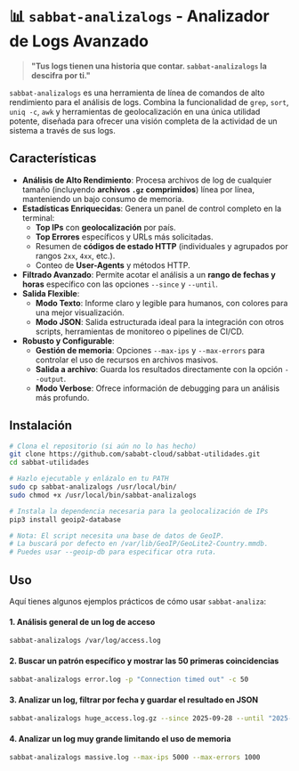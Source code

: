 # 📊 `sabbat-analizalogs` - Analizador de Logs Avanzado

> **"Tus logs tienen una historia que contar. `sabbat-analizalogs` la descifra por ti."**

`sabbat-analizalogs` es una herramienta de línea de comandos de alto rendimiento para el análisis de logs. Combina la funcionalidad de `grep`, `sort`, `uniq -c`, `awk` y herramientas de geolocalización en una única utilidad potente, diseñada para ofrecer una visión completa de la actividad de un sistema a través de sus logs.

## Características

  - **Análisis de Alto Rendimiento**: Procesa archivos de log de cualquier tamaño (incluyendo **archivos `.gz` comprimidos**) línea por línea, manteniendo un bajo consumo de memoria.
  - **Estadísticas Enriquecidas**: Genera un panel de control completo en la terminal:
      - **Top IPs** con **geolocalización** por país.
      - **Top Errores** específicos y URLs más solicitadas.
      - Resumen de **códigos de estado HTTP** (individuales y agrupados por rangos `2xx`, `4xx`, etc.).
      - Conteo de **User-Agents** y métodos HTTP.
  - **Filtrado Avanzado**: Permite acotar el análisis a un **rango de fechas y horas** específico con las opciones `--since` y `--until`.
  - **Salida Flexible**:
      - **Modo Texto**: Informe claro y legible para humanos, con colores para una mejor visualización.
      - **Modo JSON**: Salida estructurada ideal para la integración con otros scripts, herramientas de monitoreo o pipelines de CI/CD.
  - **Robusto y Configurable**:
      - **Gestión de memoria**: Opciones `--max-ips` y `--max-errors` para controlar el uso de recursos en archivos masivos.
      - **Salida a archivo**: Guarda los resultados directamente con la opción `--output`.
      - **Modo Verbose**: Ofrece información de debugging para un análisis más profundo.

## Instalación

```bash
# Clona el repositorio (si aún no lo has hecho)
git clone https://github.com/sababt-cloud/sabbat-utilidades.git
cd sabbat-utilidades

# Hazlo ejecutable y enlázalo en tu PATH
sudo cp sabbat-analizalogs /usr/local/bin/
sudo chmod +x /usr/local/bin/sabbat-analizalogs

# Instala la dependencia necesaria para la geolocalización de IPs
pip3 install geoip2-database

# Nota: El script necesita una base de datos de GeoIP. 
# La buscará por defecto en /var/lib/GeoIP/GeoLite2-Country.mmdb.
# Puedes usar --geoip-db para especificar otra ruta.
```

## Uso

Aquí tienes algunos ejemplos prácticos de cómo usar `sabbat-analiza`:

#### 1\. Análisis general de un log de acceso

```bash
sabbat-analizalogs /var/log/access.log
```

#### 2\. Buscar un patrón específico y mostrar las 50 primeras coincidencias

```bash
sabbat-analizalogs error.log -p "Connection timed out" -c 50
```

#### 3\. Analizar un log, filtrar por fecha y guardar el resultado en JSON

```bash
sabbat-analizalogs huge_access.log.gz --since 2025-09-28 --until "2025-09-29 12:00:00" --json --output report.json
```

#### 4\. Analizar un log muy grande limitando el uso de memoria

```bash
sabbat-analizalogs massive.log --max-ips 5000 --max-errors 1000
```
